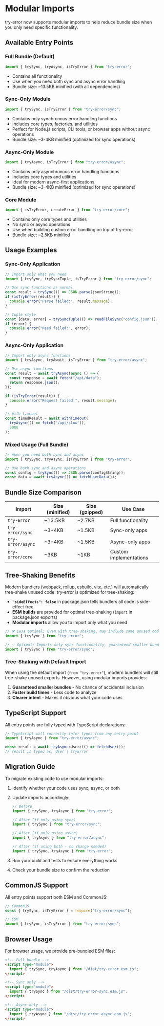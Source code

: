 # Modular Imports

try-error now supports modular imports to help reduce bundle size when you only need specific functionality.

## Available Entry Points

### Full Bundle (Default)

```typescript
import { trySync, tryAsync, isTryError } from "try-error";
```

- Contains all functionality
- Use when you need both sync and async error handling
- Bundle size: ~13.5KB minified (with all dependencies)

### Sync-Only Module

```typescript
import { trySync, isTryError } from "try-error/sync";
```

- Contains only synchronous error handling functions
- Includes core types, factories, and utilities
- Perfect for Node.js scripts, CLI tools, or browser apps without async operations
- Bundle size: ~3-4KB minified (optimized for sync operations)

### Async-Only Module

```typescript
import { tryAsync, isTryError } from "try-error/async";
```

- Contains only asynchronous error handling functions
- Includes core types and utilities
- Ideal for modern async-first applications
- Bundle size: ~3-4KB minified (optimized for sync operations)

### Core Module

```typescript
import { isTryError, createError } from "try-error/core";
```

- Contains only core types and utilities
- No sync or async operations
- Use when building custom error handling on top of try-error
- Bundle size: ~2.5KB minified

## Usage Examples

### Sync-Only Application

```typescript
// Import only what you need
import { trySync, trySyncTuple, isTryError } from "try-error/sync";

// Use sync functions as normal
const result = trySync(() => JSON.parse(jsonString));
if (isTryError(result)) {
  console.error("Parse failed:", result.message);
}

// Tuple style
const [data, error] = trySyncTuple(() => readFileSync("config.json"));
if (error) {
  console.error("Read failed:", error);
}
```

### Async-Only Application

```typescript
// Import only async functions
import { tryAsync, tryAwait, isTryError } from "try-error/async";

// Use async functions
const result = await tryAsync(async () => {
  const response = await fetch("/api/data");
  return response.json();
});

if (isTryError(result)) {
  console.error("Request failed:", result.message);
}

// With timeout
const timedResult = await withTimeout(
  tryAsync(() => fetch("/api/slow")),
  5000
);
```

### Mixed Usage (Full Bundle)

```typescript
// When you need both sync and async
import { trySync, tryAsync, isTryError } from "try-error";

// Use both sync and async operations
const config = trySync(() => JSON.parse(configString));
const data = await tryAsync(() => fetchUserData());
```

## Bundle Size Comparison

| Import            | Size (minified) | Size (gzipped) | Use Case               |
| ----------------- | --------------- | -------------- | ---------------------- |
| `try-error`       | ~13.5KB         | ~2.7KB         | Full functionality     |
| `try-error/sync`  | ~3-4KB          | ~1.5KB         | Sync-only apps         |
| `try-error/async` | ~3-4KB          | ~1.5KB         | Async-only apps        |
| `try-error/core`  | ~3KB            | ~1KB           | Custom implementations |

## Tree-Shaking Benefits

Modern bundlers (webpack, rollup, esbuild, vite, etc.) will automatically tree-shake unused code. try-error is optimized for tree-shaking:

- **`"sideEffects": false`** in package.json tells bundlers all code is side-effect free
- **ESM builds** are provided for optimal tree-shaking (`import` in package.json exports)
- **Modular imports** allow you to import only what you need

```typescript
// ❌ Less optimal: Even with tree-shaking, may include some unused code
import { trySync } from "try-error";

// ✅ Optimal: Imports only sync functionality, guaranteed smaller bundle
import { trySync } from "try-error/sync";
```

### Tree-Shaking with Default Import

When using the default import (`from "try-error"`), modern bundlers will still tree-shake unused exports. However, using modular imports provides:

1. **Guaranteed smaller bundles** - No chance of accidental inclusion
2. **Faster build times** - Less code to analyze
3. **Clearer intent** - Makes it obvious what your code uses

## TypeScript Support

All entry points are fully typed with TypeScript declarations:

```typescript
// TypeScript will correctly infer types from any entry point
import { tryAsync } from "try-error/async";

const result = await tryAsync<User>(() => fetchUser());
// result is typed as: User | TryError
```

## Migration Guide

To migrate existing code to use modular imports:

1. Identify whether your code uses sync, async, or both
2. Update imports accordingly:

   ```typescript
   // Before
   import { trySync, tryAsync } from "try-error";

   // After (if only using sync)
   import { trySync } from "try-error/sync";

   // After (if only using async)
   import { tryAsync } from "try-error/async";

   // After (if using both - no change needed)
   import { trySync, tryAsync } from "try-error";
   ```

3. Run your build and tests to ensure everything works
4. Check your bundle size to confirm the reduction

## CommonJS Support

All entry points support both ESM and CommonJS:

```javascript
// CommonJS
const { trySync, isTryError } = require("try-error/sync");

// ESM
import { trySync, isTryError } from "try-error/sync";
```

## Browser Usage

For browser usage, we provide pre-bundled ESM files:

```html
<!-- Full bundle -->
<script type="module">
  import { trySync, tryAsync } from "/dist/try-error.esm.js";
</script>

<!-- Sync only -->
<script type="module">
  import { trySync } from "/dist/try-error-sync.esm.js";
</script>

<!-- Async only -->
<script type="module">
  import { tryAsync } from "/dist/try-error-async.esm.js";
</script>
```
